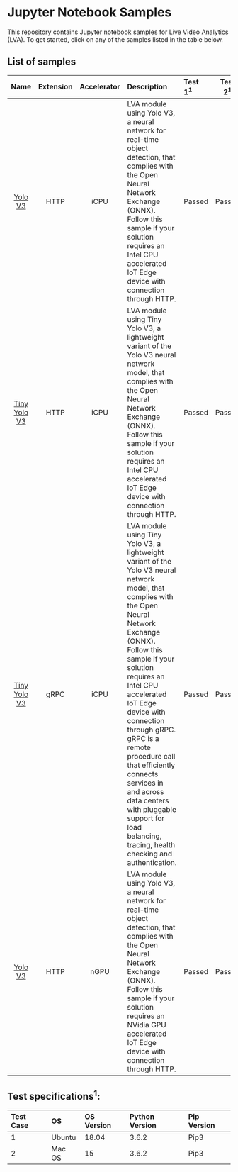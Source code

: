 # Jupyter Notebook Samples
This repository contains Jupyter notebook samples for Live Video Analytics (LVA). To get started, click on any of the samples listed in the table below.  

## List of samples

| Name       | Extension | Accelerator| Description | Test 1<sup>1</sup> | Test 2<sup>1</sup> | Test 3<sup>1</sup> |
|:---:        |:---:       |:---:        |:---       |:---       | :---: | :---: |
| [Yolo V3](yolov3-icpu-onnx/readme.md)             | HTTP      | iCPU | LVA module using Yolo V3, a neural network for real-time object detection, that complies with the Open Neural Network Exchange (ONNX). Follow this sample if your solution requires an Intel CPU accelerated IoT Edge device with connection through HTTP. | Passed | Passed | N/A |
| [Tiny Yolo V3](tinyyolov3-icpu-onnx/readme.md)    | HTTP      | iCPU | LVA module using Tiny Yolo V3, a lightweight variant of the Yolo V3 neural network model, that complies with the Open Neural Network Exchange (ONNX). Follow this sample if your solution requires an Intel CPU accelerated IoT Edge device with connection through HTTP. | Passed | Passed | N/A |
| [Tiny Yolo V3](http://aka.ms/)                    | gRPC      | iCPU | LVA module using Tiny Yolo V3, a lightweight variant of the Yolo V3 neural network model, that complies with the Open Neural Network Exchange (ONNX). Follow this sample if your solution requires an Intel CPU accelerated IoT Edge device with connection through gRPC. gRPC is a remote procedure call that efficiently connects services in and across data centers with pluggable support for load balancing, tracing, health checking and authentication. | Passed | Passed | N/A |
| [Yolo V3](yolov3-ngpu-onnx/readme.md)             | HTTP      | nGPU |  LVA module using Yolo V3, a neural network for real-time object detection, that complies with the Open Neural Network Exchange (ONNX). Follow this sample if your solution requires an NVidia GPU accelerated IoT Edge device with connection through HTTP. | Passed | Passed | N/A |


## Test specifications<sup>1</sup>:

| Test Case   | OS          | OS Version    | Python Version    | Pip Version |
| :---        | :---        | :---          | :---              | :--- |
| 1           | Ubuntu      | 18.04         | 3.6.2             | Pip3 |
| 2           | Mac OS      | 15            | 3.6.2             | Pip3 |
